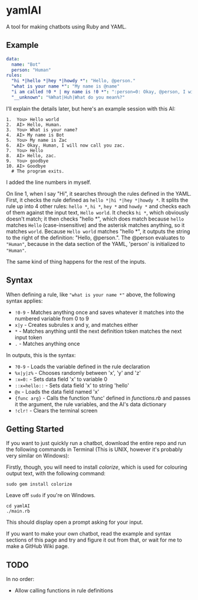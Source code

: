 # yamlAI
A tool for making chatbots using Ruby and YAML.

## Example
```yaml
data:
  name: "Bot"
  person: "Human"
rules:
  "hi *|hello *|hey *|howdy *": "Hello, @person."
  "what is your name *": "My name is @name"
  "i am called !0 * | my name is !0 *": ":person=0: Okay, @person, I will now call you ?0%!|.%"
  "__unknown": "%What|Huh|What do you mean%?"
```
I'll explain the details later, but here's an example session with this AI:
```
1.  You> Hello world
2.  AI> Hello, Human.
3.  You> What is your name?
4.  AI> My name is Bot
5.  You> My name is Zac
6.  AI> Okay, Human, I will now call you zac.
7.  You> Hello
8.  AI> Hello, zac.
9.  You> goodbye
10. AI> Goodbye
  # The program exits.
```
I added the line numbers in myself.

On line 1, when I say "Hi", it searches through the rules defined in the YAML. First, it checks the rule defined as
`hello *|hi *|hey *|howdy *`. It splits the rule up into 4 other rules: `hello *`, `hi *`, `hey *` and `howdy *` and
checks each of them against the input text, `Hello world`. It checks `hi *`, which obviously doesn't match; it then checks
"hello *", which does match because `hello` matches `Hello` (case-insensitive) and the asterisk matches anything, so it
matches `world`. Because `Hello world` matches "hello *", it outputs the string to the right of the definition:
"Hello, @person.". The @person evaluates to `"Human"`, because in the data section of the YAML, 'person' is initialized to
`"Human"`.

The same kind of thing happens for the rest of the inputs.

## Syntax
When defining a rule, like `"what is your name *"` above, the following syntax applies:

 - `!0-9` - Matches anything once and saves whatever it matches into the numbered variable from 0 to 9
 - `x|y` - Creates subrules x and y, and matches either
 - `*` - Matches anything until the next definition token matches the next input token
 - `.` - Matches anything once

In outputs, this is the syntax:

 - `?0-9` - Loads the variable defined in the rule declaration
 - `%x|y|z%` - Chooses randomly between 'x', 'y' and 'z'
 - `:x=0:` - Sets data field 'x' to variable 0
 - `::x=hello::` - Sets data field 'x' to string 'hello'
 - `@x` - Loads the data field named 'x'
 - `{func arg}` - Calls the function 'func' defined in _functions.rb_ and passes it the argument, the rule variables, and the AI's data dictionary
 - `!clr!` - Clears the terminal screen

## Getting Started
If you want to just quickly run a chatbot, download the entire repo and run the following commands in Terminal (This is UNIX, however it's probably very similar on Windows):

Firstly, though, you will need to install _colorize_, which is used for colouring output text, with the following command:
```
sudo gem install colorize
```
Leave off `sudo` if you're on Windows.

```
cd yamlAI
./main.rb
```
This should display open a prompt asking for your input.

If you want to make your own chatbot, read the example and syntax sections of this page and try and figure it out from that, or wait for me to make a GitHub Wiki page.
 
## TODO
In no order:

 - Allow calling functions in rule definitions
